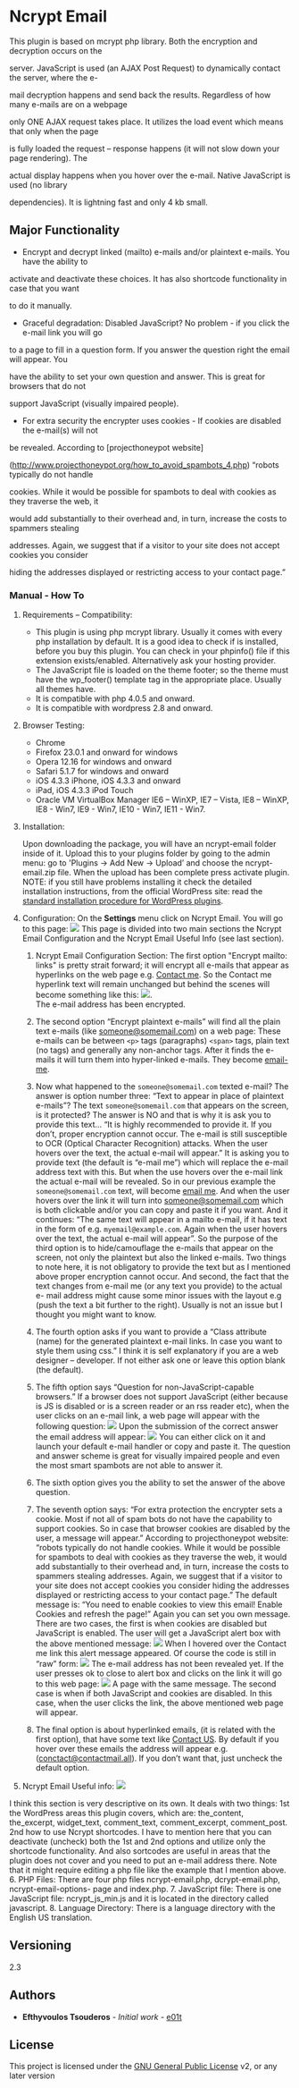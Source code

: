 ﻿# Ncrypt Email

This plugin is based on mcrypt php library. Both the encryption and decryption occurs on the 

server. JavaScript is used (an AJAX Post Request) to dynamically contact the server, where the e-

mail decryption happens and send back the results. Regardless of how many e-mails are on a webpage 

only ONE AJAX request takes place. It utilizes the load event which means that only when the page 

is fully loaded the request – response happens (it will not slow down your page rendering). The 

actual display happens when you hover over the e-mail. Native JavaScript is used (no library 

dependencies). It is lightning fast and only 4 kb small.

## Major Functionality

* Encrypt and decrypt linked (mailto) e-mails and/or plaintext e-mails. You have the ability to 

activate and deactivate these choices. It has also shortcode functionality in case that you want 

to do it manually.
* Graceful degradation: Disabled JavaScript? No problem - if you click the e-mail link you will go 

to a page to fill in a question form. If you answer the question right the email will appear.  You 

have the ability to set your own question and answer.  This is great for browsers that do not 

support JavaScript (visually impaired people).
* For extra security the encrypter uses cookies - If cookies are disabled the e-mail(s) will not 

be revealed. According to [projecthoneypot website]

(http://www.projecthoneypot.org/how_to_avoid_spambots_4.php) “robots typically do not handle 

cookies. While it would be possible for spambots to deal with cookies as they traverse the web, it 

would add substantially to their overhead and, in turn, increase the costs to spammers stealing 

addresses. Again, we suggest that if a visitor to your site does not accept cookies you consider 

hiding the addresses displayed or restricting access to your contact page.”

### Manual -  How To

1. Requirements – Compatibility:
    * This plugin is using php mcrypt library. Usually it comes with every php installation by 
default. It is a good idea to check if is installed, before you buy this plugin. You can check in 
your phpinfo() file if this extension exists/enabled. Alternatively ask your hosting provider.
    * The JavaScript file is loaded on the theme footer; so the theme must have the wp_footer() 
template tag in the appropriate place. Usually all themes have.
    * It is compatible with php 4.0.5 and onward.
    * It is compatible with wordpress 2.8 and onward.

2. Browser Testing:
    * Chrome
    * Firefox 23.0.1 and onward for windows
    * Opera 12.16 for windows and onward
    * Safari 5.1.7 for windows and onward
    * iOS 4.3.3 iPhone, iOS 4.3.3 and onward
    * iPad, iOS 4.3.3 iPod Touch 
    * Oracle VM VirtualBox Manager IE6 – WinXP, IE7 – Vista, IE8 – WinXP, IE8 - Win7, IE9 - Win7, 
IE10 - Win7, IE11 - Win7.

3. Installation:

   Upon downloading the package, you will have an ncrypt-email folder inside of it. Upload this to 
your plugins folder by going to the admin menu: go to 'Plugins -> Add New -> Upload’ and choose 
the ncrypt-email.zip file. When the upload has been complete press activate plugin. NOTE: if you 
still have problems installing it check the detailed installation instructions, from the official 
WordPress site: read the [standard installation procedure for WordPress plugins](https://codex.wordpress.org/Managing_Plugins#Installing_Plugins).
4. Configuration: On the **Settings** menu click on Ncrypt Email. You will go to this page:
![](readme_images/ncrypt%20email_settings_screen_new.JPG)
This page is divided into two main sections the Ncrypt Email Configuration and the Ncrypt Email 
Useful Info (see last section).

    1. Ncrypt Email Configuration Section: The first option "Encrypt mailto: links" is pretty strait 
forward; it will encrypt all e-mails that appear as hyperlinks on the web page e.g. [Contact me](mailto:contact_me@mail.com). So the Contact me hyperlink text will remain unchanged but behind the scenes will become something like this: 
![](readme_images/encrypted_email_address.JPG).    
The e-mail address has been encrypted.

    2. The second option “Encrypt plaintext e-mails” will find all the plain text e-mails (like someone@somemail.com) on a web page: These e-mails can be between `<p>` tags (paragraphs) `<span>` tags, plain text (no tags) and generally any non-anchor <a > tags. After it finds the e-mails it will turn them into hyper-linked e-mails. They become [email-me](mailto:someone@somemail.mal).
    
    3. Now what happened to the `someone@somemail.com` texted e-mail? The answer is option number three: “Text 
to appear in place of plaintext e-mails”? The text `someone@somemail.com` that appears on the 
screen, is it protected? The answer is NO and that is why it is ask you to provide this text… “It 
is highly recommended to provide it. If you don’t, proper encryption cannot occur. The e-mail is 
still susceptible to OCR (Optical Character Recognition) attacks. When the user hovers over the 
text, the actual e-mail will appear.” It is asking you to provide text (the default is “e-mail 
me”) which will replace the e-mail address text with this. But when the use hovers over the e-mail 
link the actual e-mail will be revealed. So in our previous example the `someone@somemail.com` 
text, will become [email me](mailto:someone@somemail.com). And when the user hovers over the link it will turn into 
someone@somemail.com which is both clickable and/or you can copy and paste it if you want. 
And it continues: “The same text will appear in a mailto e-mail, if it has text in the form of 
e.g. `myemail@example.com`. Again when the user hovers over the text, the actual e-mail will 
appear”. So the purpose of the third option is to hide/camouflage the e-mails that appear on the 
screen, not only the plaintext but also the linked e-mails. Two things to note here, it is not 
obligatory to provide the text but as I mentioned above proper encryption cannot occur. And 
second, the fact that the text changes from e-mail me (or any text you provide) to the actual e-
mail address might cause some minor issues with the layout e.g (push the text a bit further to the 
right). Usually is not an issue but I thought you might want to know.
    4. The fourth option asks if you want to provide a “Class attribute (name) for the generated 
plaintext e-mail links. In case you want to style them using css.” I think it is self explanatory 
if you are a web designer – developer. If not either ask one or leave this option blank (the 
default).
    5. The fifth option says “Question for non-JavaScript-capable browsers.” If a browser does not 
support JavaScript (either because is JS is disabled or is a screen reader or an rss reader etc), 
when the user clicks on an e-mail link, a web page will appear with the following question: ![](readme_images/question.JPG)   Upon the submission of the correct answer the email address will appear:
   ![](readme_images/answer.JPG)
You can either click on it and launch your default e-mail handler or copy and paste it. The 
question and answer scheme is great for visually impaired people and even the most smart spambots 
are not able to answer it.
   6. The sixth option gives you the ability to set the answer of the above question. 
   7. The seventh option says: “For extra protection the encrypter sets a cookie. Most if not all of 
spam bots do not have the capability to support cookies. So in case that browser cookies are 
disabled by the user, a message will appear.” According to projecthoneypot website: “robots 
typically do not handle cookies. While it would be possible for spambots to deal with cookies as 
they traverse the web, it would add substantially to their overhead and, in turn, increase the 
costs to spammers stealing addresses. Again, we suggest that if a visitor to your site does not 
accept cookies you consider hiding the addresses displayed or restricting access to your contact 
page.” The default message is: “You need to enable cookies to view this email! Enable Cookies and 
refresh the page!” Again you can set you own message. There are two cases, the first is when 
cookies are disabled but JavaScript is enabled. The user will get a JavaScript alert box with the 
above mentioned message:
![](readme_images/cookie_alert.JPG)
When I hovered over the Contact me link this alert message appeared. Of course the code is still in “raw” form:
![](readme_images/encrypted_email_address_contact_me.JPG)
The e-mail address has not been revealed yet. If the user presses ok to close to alert box and clicks on the link it will go to this web page:
![](readme_images/enable_cookies.JPG)
A page with the same message.
The second case is when if both JavaScript and cookies are disabled. In this case, when the user 
clicks the link, the above mentioned web page will appear.
    8. The final option is about hyperlinked emails, (it is related with the first option), that have some text like [Contact US](mailto:conctact@contactmail.all). By default if you hover over these emails the address will appear e.g. (conctact@contactmail.all). If you don’t want that, just uncheck the default option.

5. Ncrypt Email Useful info:
![](readme_images/ncrypt_email_useful_info.JPG)
   
I think this section is very descriptive on its own. It deals with two things: 1st the WordPress 
areas this plugin covers, which are: the_content, the_excerpt, widget_text, comment_text, 
comment_excerpt, comment_post. 2nd how to use Ncrypt shortcodes. I have to mention here that you 
can deactivate (uncheck) both the 1st and 2nd options and utilize only the shortcode 
functionality. And also sortcodes are useful in areas that the plugin does not cover and you need 
to put an e-mail address there. Note that it might require editing a php file like the example 
that I mention above.
6. PHP Files: There are four php files ncrypt-email.php, dcrypt-email.php, ncrypt-email-options-
page and index.php.
7. JavaScript file: There is one JavaScript file: ncrypt_js_min.js and it is located in the 
directory called javascript.
8. Language Directory: There is a language directory with the English US translation.
## Versioning
2.3 
## Authors
* **Efthyvoulos Tsouderos** - *Initial work* - [e01t](https://github.com/E01T)
## License
This project is licensed under the [GNU General Public License](https://www.gnu.org/licenses/license-list.html#GPLCompatibleLicenses) v2, or any later version
